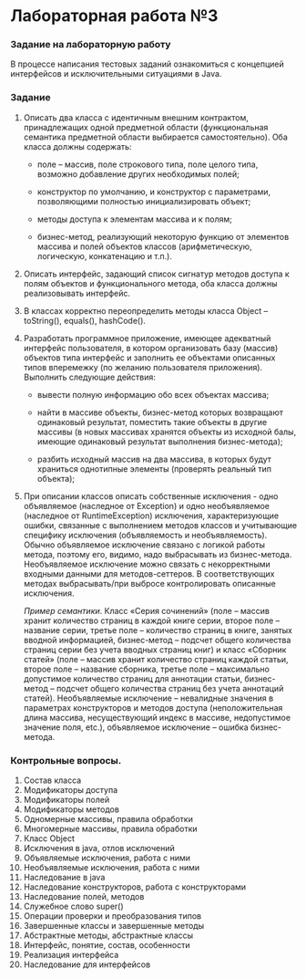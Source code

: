 ﻿# **Лабораторная работа №3**
### **Задание на лабораторную работу**
В процессе написания тестовых заданий ознакомиться с концепцией интерфейсов и исключительными ситуациями в Java.
### **Задание**
1. Описать два класса с идентичным внешним контрактом, принадлежащих одной предметной области (функциональная семантика предметной области выбирается самостоятельно). Оба класса должны содержать:

   * поле – массив, поле строкового типа, поле целого типа, возможно добавление других необходимых полей;

   * конструктор по умолчанию, и конструктор с параметрами, позволяющими полностью инициализировать объект;

   * методы доступа к элементам массива и к полям;

   * бизнес-метод, реализующий некоторую функцию от элементов массива и полей объектов классов (арифметическую, логическую, конкатенацию и т.п.).

2. Описать интерфейс, задающий список сигнатур методов доступа к полям объектов и функционального метода, оба класса должны реализовывать интерфейс.

3. В классах корректно переопределить методы класса Object – toString(), equals(), hashCode().

4. Разработать программное приложение, имеющее адекватный интерфейс пользователя, в котором организовать базу (массив) объектов типа интерфейс и заполнить ее объектами описанных типов вперемежку (по желанию пользователя приложения). Выполнить следующие действия:

   * вывести полную информацию обо всех объектах массива;

   * найти в массиве объекты, бизнес-метод которых возвращают одинаковый результат, поместить такие объекты в другие массивы (в новых массивах хранятся объекты из исходной балы, имеющие одинаковый результат выполнения бизнес-метода); 

   * разбить исходный массив на два массива, в которых будут храниться однотипные элементы (проверять реальный тип объекта);

5. При описании классов описать собственные исключения - одно объявляемое (наследное от Exception) и одно необъявляемое (наследное от RuntimeException) исключения, характеризующие ошибки, связанные с выполнением методов классов и учитывающие специфику исключения (объявляемость и необъявляемость). Обычно объявляемое исключение связано с логикой работы метода, поэтому его, видимо, надо выбрасывать из бизнес-метода. Необъявляемое исключение можно связать с некорректными входными данными для методов-сеттеров. В соответствующих методах выбрасывать/при выбросе контролировать описанные исключения.

   *Пример семантики*. Класс «Серия сочинений» (поле – массив хранит количество страниц в каждой книге серии, второе поле – название серии, третье поле – количество страниц в книге, занятых вводной информацией, бизнес-метод – подсчет общего количества страниц серии без учета вводных страниц книг) и класс «Сборник статей» (поле – массив хранит количество страниц каждой статьи, второе поле – название сборника, третье поле – максимально допустимое количество страниц для аннотации статьи, бизнес-метод – подсчет общего количества страниц без учета аннотаций статей). Необъявляемые исключение – невалидные значения в параметрах конструкторов и методов доступа (неположительная длина массива, несуществующий индекс в массиве, недопустимое значение поля, etc.), объявляемое исключение – ошибка бизнес-метода.
### **Контрольные вопросы.**
1. Состав класса
2. Модификаторы доступа
3. Модификаторы полей
4. Модификаторы методов
5. Одномерные массивы, правила обработки
6. Многомерные массивы, правила обработки
7. Класс Object
8. Исключения в java, отлов исключений
9. Объявляемые исключения, работа с ними
10. Необъявляемые исключения, работа с ними
11. Наследование в java
12. Наследование конструкторов, работа с конструкторами
13. Наследование полей, методов
14. Служебное слово super()
15. Операции проверки и преобразования типов
16. Завершенные классы и завершенные методы
17. Абстрактные методы, абстрактные классы
18. Интерфейс, понятие, состав, особенности
19. Реализация интерфейса
20. Наследование для интерфейсов


